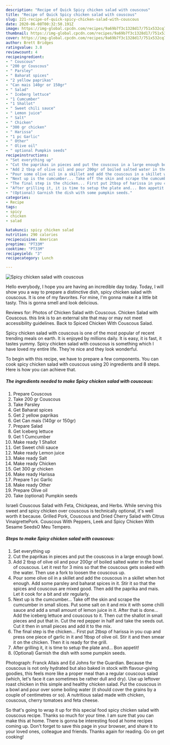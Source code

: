 ```yaml
---
description: "Recipe of Quick Spicy chicken salad with couscous"
title: "Recipe of Quick Spicy chicken salad with couscous"
slug: 221-recipe-of-quick-spicy-chicken-salad-with-couscous
date: 2020-06-08T00:32:50.191Z
image: https://img-global.cpcdn.com/recipes/9a69b7f3c1328d17/751x532cq70/spicy-chicken-salad-with-couscous-recipe-main-photo.jpg
thumbnail: https://img-global.cpcdn.com/recipes/9a69b7f3c1328d17/751x532cq70/spicy-chicken-salad-with-couscous-recipe-main-photo.jpg
cover: https://img-global.cpcdn.com/recipes/9a69b7f3c1328d17/751x532cq70/spicy-chicken-salad-with-couscous-recipe-main-photo.jpg
author: Brett Bridges
ratingvalue: 3.8
reviewcount: 4
recipeingredient:
- " Couscous"
- "200 gr Couscous"
- " Parsley"
- " Baharat spices"
- "2 yellow paprikas"
- "Can mais 140gr or 150gr"
- " Salad"
- " Iceberg lettuce"
- "1 Cumcumber"
- "1 Shallot"
- " Sweet chili sauce"
- " Lemon juice"
- " Salt"
- " Chicken"
- "300 gr chicken"
- " Harissa"
- "1 pc Garlic"
- " Other"
- " Olive oil"
- " optional Pumpkin seeds"
recipeinstructions:
- "Set everything up"
- "Cut the paprikas in pieces and put the couscous in a large enough bowl."
- "Add 2 tbsp of olive oil and pour 200gr of boiled salted water in the bowl of couscous. Let it rest for 3 mins so that the couscous gets soaked with the water. Then use a fork to loosen the couscous up."
- "Pour some olive oil in a skillet and add the couscous in a skillet when hot enough. Add some parsley and baharat spices in it. Stir it so that the spices and couscous are mixed good. Then add the paprika and mais. Let it cook for a bit and stir regularly."
- "Next up is the cumcumber... Take off the skin and scrape the cumcumber in small slices. Put some salt on it and mix it with some chilli sauce and add a small amount of lemon juice in it. After that is done... Add the iceberg lettuce and couscous to it. Then cut the shallot in small pieces and put that in. Cut the red pepper in half and take the seeds out. Cut it then in small pieces and add it to the mix."
- "The final step is the chicken... First put 2tbsp of harissa in you cup and press one piece of garlic in it and 1tbsp of olive oil. Stir it and then smear it on the chicken. Then it is ready for the grill."
- "After grilling it, it is time to setup the plate and... Bon appetit!"
- "(Optional) Garnish the dish with some pumpkin seeds."
categories:
- Recipe
tags:
- spicy
- chicken
- salad

katakunci: spicy chicken salad 
nutrition: 290 calories
recipecuisine: American
preptime: "PT33M"
cooktime: "PT33M"
recipeyield: "3"
recipecategory: Lunch

---
```



![Spicy chicken salad with couscous](https://img-global.cpcdn.com/recipes/9a69b7f3c1328d17/751x532cq70/spicy-chicken-salad-with-couscous-recipe-main-photo.jpg)

Hello everybody, I hope you are having an incredible day today. Today, I will show you a way to prepare a distinctive dish, spicy chicken salad with couscous. It is one of my favorites. For mine, I'm gonna make it a little bit tasty. This is gonna smell and look delicious.

Reviews for: Photos of Chicken Salad with Couscous. Chicken Salad with Couscous. this link is to an external site that may or may not meet accessibility guidelines. Back to Spiced Chicken With Couscous Salad.

Spicy chicken salad with couscous is one of the most popular of recent trending meals on earth. It is enjoyed by millions daily. It is easy, it is fast, it tastes yummy. Spicy chicken salad with couscous is something which I have loved my entire life. They're nice and they look wonderful.


To begin with this recipe, we have to prepare a few components. You can cook spicy chicken salad with couscous using 20 ingredients and 8 steps. Here is how you can achieve that.

<!--inarticleads1-->

##### The ingredients needed to make Spicy chicken salad with couscous:

1. Prepare  Couscous
1. Take 200 gr Couscous
1. Take  Parsley
1. Get  Baharat spices
1. Get 2 yellow paprikas
1. Get Can mais (140gr or 150gr)
1. Prepare  Salad
1. Get  Iceberg lettuce
1. Get 1 Cumcumber
1. Make ready 1 Shallot
1. Get  Sweet chili sauce
1. Make ready  Lemon juice
1. Make ready  Salt
1. Make ready  Chicken
1. Get 300 gr chicken
1. Make ready  Harissa
1. Prepare 1 pc Garlic
1. Make ready  Other
1. Prepare  Olive oil
1. Take  (optional) Pumpkin seeds


Israeli Couscous Salad with Feta, Chickpeas, and Herbs. While serving this sweet and spicy chicken over couscous is technically optional, it&#39;s well worth it because. Grilled Pork, Couscous and Dried Cherry Salad with Citrus VinaigrettePork. Couscous With Peppers, Leek and Spicy Chicken With Sesame SeedsO Meu Tempero. 

<!--inarticleads2-->

##### Steps to make Spicy chicken salad with couscous:

1. Set everything up
1. Cut the paprikas in pieces and put the couscous in a large enough bowl.
1. Add 2 tbsp of olive oil and pour 200gr of boiled salted water in the bowl of couscous. Let it rest for 3 mins so that the couscous gets soaked with the water. Then use a fork to loosen the couscous up.
1. Pour some olive oil in a skillet and add the couscous in a skillet when hot enough. Add some parsley and baharat spices in it. Stir it so that the spices and couscous are mixed good. Then add the paprika and mais. Let it cook for a bit and stir regularly.
1. Next up is the cumcumber... Take off the skin and scrape the cumcumber in small slices. Put some salt on it and mix it with some chilli sauce and add a small amount of lemon juice in it. After that is done... Add the iceberg lettuce and couscous to it. Then cut the shallot in small pieces and put that in. Cut the red pepper in half and take the seeds out. Cut it then in small pieces and add it to the mix.
1. The final step is the chicken... First put 2tbsp of harissa in you cup and press one piece of garlic in it and 1tbsp of olive oil. Stir it and then smear it on the chicken. Then it is ready for the grill.
1. After grilling it, it is time to setup the plate and... Bon appetit!
1. (Optional) Garnish the dish with some pumpkin seeds.


Photograph: Franck Allais and Ed Johns for the Guardian. Because the couscous is not only hydrated but also baked in stock with flavour-giving goodies, this feels more like a proper meal than a regular couscous salad (which, let&#39;s face it can sometimes be rather dull and dry). Use up leftover roast chicken in this simple and healthy chicken salad. Put the couscous in a bowl and pour over some boiling water (it should cover the grains by a couple of centimetres or so). A nutritious salad made with chicken, couscous, cherry tomatoes and feta cheese. 

So that's going to wrap it up for this special food spicy chicken salad with couscous recipe. Thanks so much for your time. I am sure that you can make this at home. There is gonna be interesting food at home recipes coming up. Don't forget to save this page in your browser, and share it to your loved ones, colleague and friends. Thanks again for reading. Go on get cooking!
